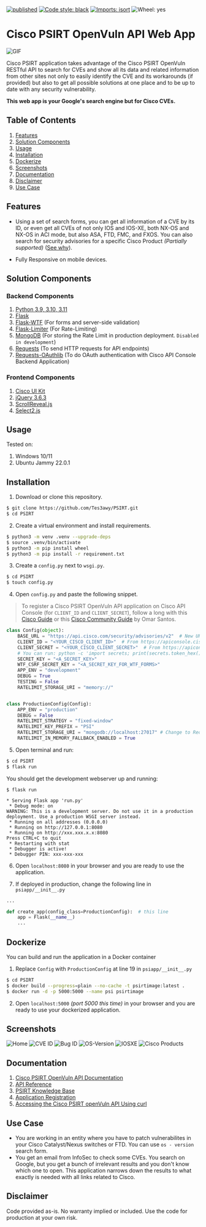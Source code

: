 [![published](https://static.production.devnetcloud.com/codeexchange/assets/images/devnet-published.svg)](https://developer.cisco.com/codeexchange/github/repo/Tes3awy/PSIRT)
[![Code style: black](https://img.shields.io/badge/code%20style-black-000000.svg)](https://github.com/psf/black)
[![Imports: isort](https://img.shields.io/badge/%20imports-isort-%231674b1?style=flat&labelColor=ef8336)](https://pycqa.github.io/isort/)
![Wheel: yes](https://img.shields.io/pypi/wheel/yes)

# Cisco PSIRT OpenVuln API Web App

![GIF](assets/psirt.gif)

Cisco PSIRT application takes advantage of the Cisco PSIRT OpenVuln RESTful API to search for CVEs and show all its data and related information from other sites not only to easily identify the CVE and its workarounds (if provided) but also to get all possible solutions at one place and to be up to date with any security vulnerability.

**This web app is your Google's search engine but for Cisco CVEs.**

## Table of Contents

1. [Features](#features)
2. [Solution Components](#solution-components)
3. [Usage](#usage)
4. [Installation](#installation)
5. [Dockerize](#dockerize)
6. [Screenshots](#screenshots)
7. [Documentation](#documentation)
8. [Disclaimer](#disclaimer)
9. [Use Case](#use-case)

## Features

- Using a set of search forms, you can get all information of a CVE by its ID, or even get all CVEs of not only IOS and IOS-XE, both NX-OS and NX-OS in ACI mode, but also ASA, FTD, FMC, and FXOS. You can also search for security advisories for a specific Cisco Product _(Partially supported)_ ([See why](https://community.cisco.com/t5/services-discussions/psirt-openvuln-api-pagination-issue/m-p/4760270#M938)).

- Fully Responsive on mobile devices.

## Solution Components

### Backend Components

1. [Python 3.9, 3.10, 3.11](https://www.python.org/downloads/)
2. [Flask](https://flask.palletsprojects.com/en/2.2.x/)
3. [Flask-WTF](https://flask-wtf.readthedocs.io/en/1.0.x/) (For forms and server-side validation)
4. [Flask-Limiter](https://flask-limiter.readthedocs.io/en/stable/) (For Rate-Limiting)
5. [MongoDB](https://www.mongodb.com/try/download/community) (For storing the Rate Limit in production deployment. `Disabled in development`)
6. [Requests](https://requests.readthedocs.io/en/latest/) (To send HTTP requests for API endpoints)
7. [Requests-OAuthlib](https://requests.readthedocs.io/en/latest/community/recommended/#requests-oauthlib) (To do OAuth authentication with Cisco API Console Backend Application)

### Frontend Components

1. [Cisco UI Kit](https://www.cisco.com/web/fw/cisco-ui/2.0.5/dist/css/cui-standard.min.css)
2. [jQuery 3.6.3](https://jquery.com/download/)
3. [ScrollReveal.js](https://scrollrevealjs.org/)
4. [Select2.js](https://select2.org/)

## Usage

Tested on:

1. Windows 10/11
2. Ubuntu Jammy 22.0.1

## Installation

1. Download or clone this repository.

```bash
$ git clone https://github.com/Tes3awy/PSIRT.git
$ cd PSIRT
```

2. Create a virtual environment and install requirements.

```bash
$ python3 -m venv .venv --upgrade-deps
$ source .venv/bin/activate
$ python3 -m pip install wheel
$ python3 -m pip install -r requirement.txt
```

3. Create a `config.py` next to `wsgi.py`.

```bash
$ cd PSIRT
$ touch config.py
```

4. Open `config.py` and paste the following snippet.

> To register a Cisco PSIRT OpenVuln API application on Cisco API Console (for `CLIENT_ID` and `CLIENT_SECRET`), follow a long with this [Cisco Guide](https://developer.cisco.com/docs/support-apis/#!application-registration/exploring-the-api-developer-portal) or this [Cisco Community Guide](https://community.cisco.com/t5/services-knowledge-base/accessing-the-cisco-psirt-openvuln-api-using-curl/ta-p/3652897) by Omar Santos.

```python
class Config(object):
    BASE_URL = "https://api.cisco.com/security/advisories/v2"  # New URL
    CLIENT_ID = "<YOUR_CISCO_CLIENT_ID>"  # From https://apiconsole.cisco.com/apps/myapps
    CLIENT_SECRET = "<YOUR_CISCO_CLIENT_SECRET>"  # From https://apiconsole.cisco.com/apps/myapps
    # You can run: python -c 'import secrets; print(secrets.token_hex())' twice to get two secret keys for the following secret keys.
    SECRET_KEY = "<A_SECRET_KEY>"
    WTF_CSRF_SECRET_KEY = "<A_SECRET_KEY_FOR_WTF_FORMS>"
    APP_ENV = "development"
    DEBUG = True
    TESTING = False
    RATELIMIT_STORAGE_URI = "memory://"


class ProductionConfig(Config):
    APP_ENV = "production"
    DEBUG = False
    RATELIMIT_STRATEGY = "fixed-window"
    RATELIMIT_KEY_PREFIX = "PSI"
    RATELIMIT_STORAGE_URI = "mongodb://localhost:27017" # Change to Redis or Memcached depending on your choice
    RATELIMIT_IN_MEMORY_FALLBACK_ENABLED = True
```

5. Open terminal and run:

```bash
$ cd PSIRT
$ flask run
```

You should get the development webserver up and running:

```
$ flask run

* Serving Flask app 'run.py'
 * Debug mode: on
WARNING: This is a development server. Do not use it in a production deployment. Use a production WSGI server instead.
 * Running on all addresses (0.0.0.0)
 * Running on http://127.0.0.1:8080
 * Running on http://xxx.xxx.x.x:8080
Press CTRL+C to quit
 * Restarting with stat
 * Debugger is active!
 * Debugger PIN: xxx-xxx-xxx

```

6. Open `localhost:8080` in your browser and you are ready to use the application.

7. If deployed in production, change the following line in `psiapp/__init__.py`

```python
...

def create_app(config_class=ProductionConfig):  # this line
    app = Flask(__name__)
    ...
```

## Dockerize

You can build and run the application in a Docker container

1. Replace `Config` with `ProductionConfig` at line 19 in `psiapp/__init__.py`

```bash
$ cd PSIRT
$ docker build --progress=plain --no-cache -t psirtimage:latest .
$ docker run -d -p 5000:5000 --name psi psirtimage
```

2. Open `localhost:5000` _(port 5000 this time)_ in your browser and you are ready to use your dockerized application.

## Screenshots

![Home](assets/home.jpg)
![CVE ID](assets/cve.jpg)
![Bug ID](assets/bug.jpg)
![OS-Version](assets/os-version.jpg)
![IOSXE](assets/iosxe.jpeg)
![Cisco Products](assets/product.jpg)

## Documentation

1. [Cisco PSIRT OpenVuln API Documentation](https://developer.cisco.com/docs/psirt/)
2. [API Reference](https://developer.cisco.com/docs/psirt/#!api-reference)
3. [PSIRT Knowledge Base](https://devnetsupport.cisco.com/hc/en-us/sections/115002851487-openVuln-API)
4. [Application Registration](https://developer.cisco.com/docs/support-apis/#!application-registration/application-registration)
5. [Accessing the Cisco PSIRT openVuln API Using curl](https://community.cisco.com/t5/services-knowledge-base/accessing-the-cisco-psirt-openvuln-api-using-curl/ta-p/3652897)

## Use Case

- You are working in an entity where you have to patch vulnerabilites in your Cisco Catalyst/Nexus switches or FTD. You can use `os - version` search form.
- You get an email from InfoSec to check some CVEs. You search on Google, but you get a bunch of irrelevant results and you don't know which one to open. This application narrows down the results to what exactly is needed with all links related to Cisco.

## Disclaimer

Code provided as-is. No warranty implied or included. Use the code for production at your own risk.

